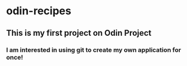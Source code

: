 # odin-recipes

## This is my first project on Odin Project

### I am interested in using git to create my own application for once!

